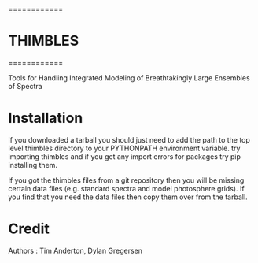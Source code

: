 ============
# THIMBLES #
============

Tools for Handling Integrated Modeling of Breathtakingly Large Ensembles of Spectra

# Installation

if you downloaded a tarball you should just need to add the path to the top level thimbles directory to your PYTHONPATH environment variable. try importing thimbles and if you get any import errors for packages try pip installing them.

If you got the thimbles files from a git repository then you will be missing certain data files (e.g. standard spectra and model photosphere grids). If you find that you need the data files then copy them over from the tarball.


# Credit
Authors : Tim Anderton, Dylan Gregersen
